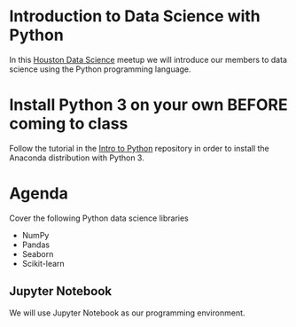 # Introduction to Data Science with Python
In this [Houston Data Science][1] meetup we will introduce our members to data science using the Python programming language.

# Install Python 3 on your own BEFORE coming to class
Follow the tutorial in the [Intro to Python][2] repository in order to install the Anaconda distribution with Python 3.

# Agenda
Cover the following Python data science libraries
* NumPy
* Pandas
* Seaborn
* Scikit-learn

## Jupyter Notebook
We will use Jupyter Notebook as our programming environment.


[1]: (https://www.meetup.com/Houston-Data-Science/events/252759191/)
[2]: https://github.com/HoustonDataScience/Intro-to-Python